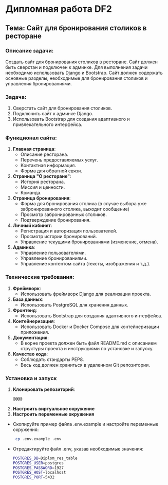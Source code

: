 # Дипломная работа DF2
## Тема: Сайт для бронирования столиков в ресторане

### Описание задачи:

Cоздать сайт для бронирования столиков в ресторане. Сайт должен быть сверстан и подключен к админке. 
Для выполнения задачи необходимо использовать Django и Bootstrap. 
Сайт должен содержать основные разделы, необходимые для бронирования столиков и управления бронированиями.


### Задача:

1. Сверстать сайт для бронирования столиков.
2. Подключить сайт к админке Django.
3. Использовать Bootstrap для создания адаптивного и привлекательного интерфейса.


### Функционал сайта:

1. **Главная страница**: 
   - Описание ресторана.
   - Перечень предоставляемых услуг.
   - Контактная информация.
   - Форма для обратной связи.
2. **Страница "О ресторане"**: 
   - История ресторана.
   - Миссия и ценности.
   - Команда.
3. **Страница бронирования**: 
   - Форма для бронирования столика (в случае выбора уже забронированного столика, выходит сообщение)
   - Просмотр забронированных столиков.
   - Подтверждение бронирования.
4. **Личный кабинет**: 
   - Регистрация и авторизация пользователей.
   - Просмотр истории бронирований.
   - Управление текущими бронированиями (изменение, отмена).
5. **Админка**: 
   - Управление пользователями.
   - Управление бронированиями.
   - Управление контентом сайта (тексты, изображения и т.д.).

   
### Технические требования:

1. **Фреймворк**: 
   - Использовать фреймворк Django для реализации проекта.
2. **База данных**: 
   - Использовать PostgreSQL для хранения данных.
3. **Фронтенд**: 
   - Использовать Bootstrap для создания адаптивного интерфейса.
4. **Контейнеризация**: 
   - Использовать Docker и Docker Compose для контейнеризации приложения.
5. **Документация**: 
   - В корне проекта должен быть файл README.md с описанием структуры проекта и инструкциями по установке и запуску.
6. **Качество кода**: 
   - Соблюдать стандарты PEP8.
   - Весь код должен храниться в удаленном Git репозитории.


### Установка и запуск
1. **Клонировать репозиторий**:
   ```bash
   @@@@
2. **Настроить виртуальное окружение**
3. **Настроить переменные окружения**
- Скопируйте пример файла .env.example и настройте переменные окружения:
  ```bash
   cp .env.example .env
- Отредактируйте файл .env, указав необходимые значения:
   ```bash
   POSTGRES_DB=Diplom_res_table
   POSTGRES_USER=postgres
   POSTGRES_PASSWORD=1927
   POSTGRES_HOST=localhost
   POSTGRES_PORT=5432
